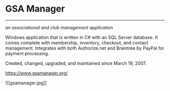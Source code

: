 # GSA Manager

---

_an associational and club management application_

Windows application that is written in C# with an SQL Server database. It comes complete with membership, inventory, checkout, and contact management. Integrates with both Authorize.net and Braintree by PayPal for payment processing.

Created, changed, upgraded, and maintained since March 19, 2007.

https://www.gsamanager.org/

![[gsamanager.jpg]]
